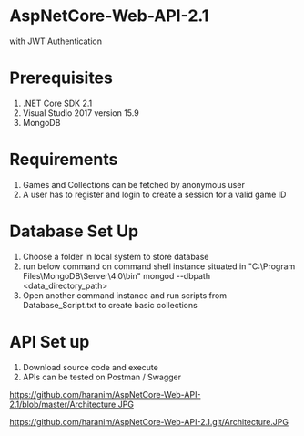 # AspNetCore-Web-API-2.1
with JWT Authentication

# Prerequisites
1. .NET Core SDK 2.1 
2. Visual Studio 2017 version 15.9
3. MongoDB

# Requirements
1. Games and Collections can be fetched by anonymous user
2. A user has to register and login to create a session for a valid game ID


# Database Set Up
1. Choose a folder in local system to store database
2. run below command on command shell instance situated in "C:\Program Files\MongoDB\Server\4.0\bin"
   mongod --dbpath <data_directory_path>
3. Open another command instance and run scripts from Database_Script.txt to create basic collections

# API Set up
1. Download source code and execute
2. APIs can be tested on Postman / Swagger

https://github.com/haranim/AspNetCore-Web-API-2.1/blob/master/Architecture.JPG


https://github.com/haranim/AspNetCore-Web-API-2.1.git/Architecture.JPG
